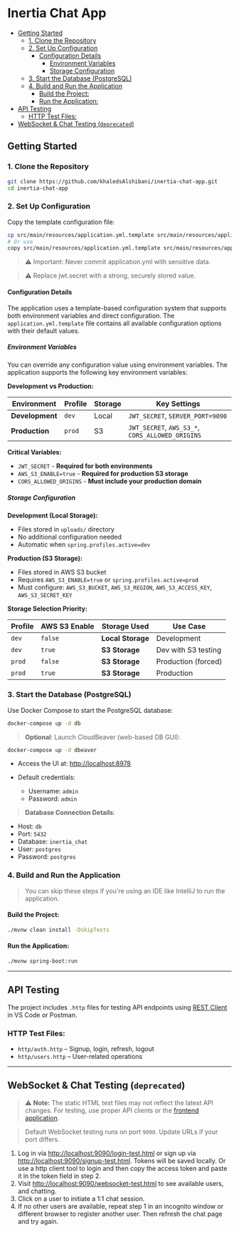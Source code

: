 <h1>Inertia Chat App</h1>

- [Getting Started](#getting-started)
  - [1. Clone the Repository](#1-clone-the-repository)
  - [2. Set Up Configuration](#2-set-up-configuration)
    - [Configuration Details](#configuration-details)
      - [Environment Variables](#environment-variables)
      - [Storage Configuration](#storage-configuration)
  - [3. Start the Database (PostgreSQL)](#3-start-the-database-postgresql)
  - [4. Build and Run the Application](#4-build-and-run-the-application)
    - [Build the Project:](#build-the-project)
    - [Run the Application:](#run-the-application)
- [API Testing](#api-testing)
  - [HTTP Test Files:](#http-test-files)
- [WebSocket \& Chat Testing (`deprecated`)](#websocket--chat-testing-deprecated)

## Getting Started

### 1. Clone the Repository

```bash
git clone https://github.com/khaledsAlshibani/inertia-chat-app.git
cd inertia-chat-app
```

### 2. Set Up Configuration

Copy the template configuration file:

```sh
cp src/main/resources/application.yml.template src/main/resources/application.yml
# Or use
copy src/main/resources/application.yml.template src/main/resources/application.yml
```

> ⚠️ Important: Never commit application.yml with sensitive data.

> ⚠️ Replace jwt.secret with a strong, securely stored value.

#### Configuration Details

The application uses a template-based configuration system that supports both environment variables and direct configuration. The `application.yml.template` file contains all available configuration options with their default values.

##### Environment Variables

You can override any configuration value using environment variables. The application supports the following key environment variables:

**Development vs Production:**

| Environment | Profile | Storage | Key Settings |
|-------------|---------|---------|--------------|
| **Development** | `dev` | Local | `JWT_SECRET`, `SERVER_PORT=9090` |
| **Production** | `prod` | S3 | `JWT_SECRET`, `AWS_S3_*`, `CORS_ALLOWED_ORIGINS` |

**Critical Variables:**
- `JWT_SECRET` - **Required for both environments**
- `AWS_S3_ENABLE=true` - **Required for production S3 storage**
- `CORS_ALLOWED_ORIGINS` - **Must include your production domain**

##### Storage Configuration

**Development (Local Storage):**
- Files stored in `uploads/` directory
- No additional configuration needed
- Automatic when `spring.profiles.active=dev`

**Production (S3 Storage):**
- Files stored in AWS S3 bucket
- Requires `AWS_S3_ENABLE=true` or `spring.profiles.active=prod`
- Must configure: `AWS_S3_BUCKET`, `AWS_S3_REGION`, `AWS_S3_ACCESS_KEY`, `AWS_S3_SECRET_KEY`

**Storage Selection Priority:**

| Profile | AWS S3 Enable | Storage Used | Use Case |
|---------|---------------|--------------|----------|
| `dev` | `false` | **Local Storage** | Development |
| `dev` | `true` | **S3 Storage** | Dev with S3 testing |
| `prod` | `false` | **S3 Storage** | Production (forced) |
| `prod` | `true` | **S3 Storage** | Production |

### 3. Start the Database (PostgreSQL)

Use Docker Compose to start the PostgreSQL database:

```sh
docker-compose up -d db
```

> **Optional**: Launch CloudBeaver (web-based DB GUI):

```sh
docker-compose up -d dbeaver
```

* Access the UI at: [http://localhost:8978](http://localhost:8978)
* Default credentials:

  * Username: `admin`
  * Password: `admin`

> **Database Connection Details**:
* Host: `db`
* Port: `5432`
* Database: `inertia_chat`
* User: `postgres`
* Password: `postgres`

### 4. Build and Run the Application

> You can skip these steps if you're using an IDE like IntelliJ to run the application.

#### Build the Project:

```sh
./mvnw clean install -DskipTests
```

#### Run the Application:

```sh
./mvnw spring-boot:run
```

---

## API Testing

The project includes `.http` files for testing API endpoints using [REST Client](https://marketplace.visualstudio.com/items?itemName=humao.rest-client) in VS Code or Postman.

### HTTP Test Files:

* `http/auth.http` – Signup, login, refresh, logout
* `http/users.http` – User-related operations

---

## WebSocket & Chat Testing (`deprecated`)

> ⚠️ **Note:** The static HTML test files may not reflect the latest API changes. For testing, use proper API clients or the [frontend application](https://github.com/Muneeb-Almoliky/inertia-chat-web-client/).

> Default WebSocket testing runs on port `9090`. Update URLs if your port differs.

1. Log in via [http://localhost:9090/login-test.html](http://localhost:9090/login-test.html) or sign up via [http://localhost:9090/signup-test.html](http://localhost:9090/signup-test.html). Tokens will be saved locally. Or use a http client tool to login and then copy the access token and paste it in the token field in step 2.
2. Visit [http://localhost:9090/websocket-test.html](http://localhost:9090/websocket-test.html) to see available users, and chatting.
3. Click on a user to initiate a 1:1 chat session.
4. If no other users are available, repeat step 1 in an incognito window or different browser to register another user. Then refresh the chat page and try again.